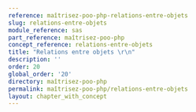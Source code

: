 ```yaml
---
reference: maîtrisez-poo-php-relations-entre-objets
slug: relations-entre-objets
module_reference: sas
part_reference: maîtrisez-poo-php
concept_reference: relations-entre-objets
title: "Relations entre objets \r\n"
description: ''
order: 20
global_order: '20'
directory: maîtrisez-poo-php
permalink: maîtrisez-poo-php/relations-entre-objets
layout: chapter_with_concept
---
```



